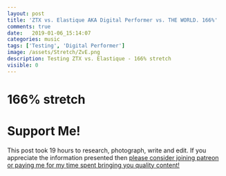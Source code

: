 ```yaml
---
layout: post
title: 'ZTX vs. Elastique AKA Digital Performer vs. THE WORLD. 166%'
comments: true
date:   2019-01-06_15:14:07 
categories: music
tags: ['Testing', 'Digital Performer']
image: /assets/Stretch/ZvE.png
description: Testing ZTX vs. Elastique - 166% stretch
visible: 0
---
```


# 166% stretch

  <script type="text/javascript" src="/admc/comparator.js?v={{ site.time | date:'%s' }}"> </script>
  <link rel="stylesheet" type="text/css" href="/admc/admc.css">
<admc path="/assets/Stretch/166" title="166% stretch">
    <file name="ZTXVox166.aac" />
    <file name="ElastiqueVox166.aac" />
</admc>
<admc path="/assets/Stretch/166" title="166% stretch">
    <file name="ZTXPuke166.aac" />
    <file name="ElastiquePuke166.aac" />
</admc>
<admc path="/assets/Stretch/166" title="166% stretch">
    <file name="ZTXOrch166.aac" />
    <file name="ElastiqueOrch166.aac" />
</admc>
<admc path="/assets/Stretch/166" title="166% stretch">
    <file name="ZTXPop166.aac" />
    <file name="ElastiquePop166.aac" />
</admc>
<admc path="/assets/Stretch/166" title="166% stretch">
    <file name="ZTXAcoustic166.aac" />
    <file name="ElastiqueAcoustic166.aac" />
</admc>
<admc path="/assets/Stretch/166" title="166% stretch">
    <file name="ZTXDrum166.aac" />
    <file name="ElastiqueDrum166.aac" />
</admc>
<admc path="/assets/Stretch/166" title="166% stretch">
    <file name="ZTXBass166.aac" />
    <file name="ElastiqueBass166.aac" />
</admc>
<admc path="/assets/Stretch/166" title="166% stretch">
    <file name="ZTXTrumpet166.aac" />
    <file name="ElastiqueTrumpet166.aac" />
</admc>

# Support Me!

This post took 19 hours to research, photograph, write and edit. If you appreciate the information presented then <a href="/DonateNow/">please consider joining patreon or paying me for my time spent bringing you quality content!</a>






